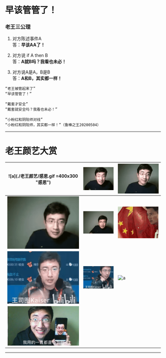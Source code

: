 # 早该管管了！


### 老王三公理
1. 对方陈述事件A   
答：**早该AA了！** 

2. 对方说 if A then B  
答：**A就B吗？我看也未必！** 

3. 对方说A是A，B是B  
答：**A和B，其实都一样！** 

```
“老王被管起来了”  
“早该管管了！”

“戴套才安全”  
“戴套就安全吗？我看也未必！”

“小粉红和阴阳师对线”  
“小粉红和阴阳师，其实都一样！”（鲁棒之王20200504）
```

----------------------------------
<!---
### 不知道xiao

```
以前说“难得糊涂”，但糊涂给人感觉是博弈中选择了劣势策略，至少有一个博弈的过程，这就容易破坏安定团结大好局面。

还是大咕咕咕鸡的“假装不知道”比较好，假装不知道，也就没有博弈了，岁月静好就一定要实现。 （鲁棒之王20200526）
```

----------------------------------
--->

# 老王颜艺大赏

| ![a](./老王颜艺/感恩.gif  =400x300 "感恩") | ![a](./老王颜艺/握拳.gif "握拳")  | ![a](./老王颜艺/摇头.gif "摇头")  |
|----|---|---|
|  ![a](./老王颜艺/这就是.gif "这就是")  | ![a](./老王颜艺/敬礼.gif "salute")  | ![a](./老王颜艺/吴京敬礼.gif "吴京salute")  |
|  ![a](./老王颜艺/打拳1.gif "打拳1.gif")  | ![a](./老王颜艺/打拳2.gif "打拳2.gif")  |  ![a](./老王颜艺/打拳3.gif "打拳3.gif") |
|  ![a](./老王颜艺/我一直用的都是华为啊.jpg "我一直用的都是华为啊.jpg")  |   |   |

----------------------------------
